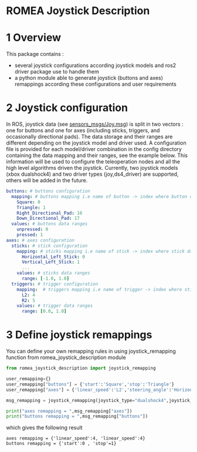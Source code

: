 # ROMEA Joystick Description #

# 1 Overview #

This package contains :
  - several joystick configurations according joystick models and ros2 driver package use to handle them 
  - a python module able to generate joystick (buttons and axes) remappings according these configurations and user requirements 

# 2 Joystick configuration

In ROS, joystick data (see [sensors_msgs/Joy.msg](https://docs.ros2.org/foxy/api/sensor_msgs/msg/Joy.html)) is split in two vectors : one for buttons and one for axes (including sticks, triggers, and occasionally directional pads). The data storage and their ranges are different depending on the joystick model and driver used. A configuration file is provided for each model/driver combination in the config directory containing the data mapping and their ranges, see the example below. This information will be used to configure the teleoperation nodes and all the high level algorithms driven the joystick. Currently, two joystick models (xbox dualshock4) and two driver types (joy,ds4_driver) are supported, others will be added in the future.

```yaml
buttons: # buttons configuration
  mapping: # buttons mapping i.e name of button -> index where button data is stored in buttons vector
    Square: 0
    Triangle: 1
    Right_Directional_Pad: 16
    Down_Directional_Pad: 17
  values: # buttons data ranges
    unpressed: 0
    pressed: 1
axes: # axes configuration
  sticks: # stick configuration
    mapping: # sticks mapping i.e name of stick -> index where stick data is stored in axes vector
      Horizontal_Left_Stick: 0
      Vertical_Left_Stick: 1
      ...
    values: # sticks data ranges
      range: [-1.0, 1.0]
  triggers: # trigger configuration
    mapping:  # triggers mapping i.e name of trigger -> index where stick data is stored in axes vector
      L2: 4
      R2: 5
    values: # trigger data ranges
      range: [0.0, 1.0]
```

# 3 Define joystick remappings

You can define your own remapping rules in using joystick_remapping function from romea_joystick_description module

```python
from romea_joystick_description import joystick_remapping

user_remapping={}
user_remapping["buttons"] = {'start':'Square','stop':'Triangle'}
user_remapping["axes"] = {'linear_speed':'L2','steering_angle':'Horizontal_Left_Stick'}

msg_remapping = joystick_remapping(joystick_type="dualshock4",joystick_driver='ds4_driver',user_joystick_remapping=user_remapping)

print("axes remapping = ",msg_remapping["axes"])
print("buttons remapping = ",msg_remapping["buttons"])
```
which gives the following result
```shell
axes remapping = {'linear_speed':4, 'linear_speed':4}
buttons remapping = {'start':0 , 'stop'=1}
```

